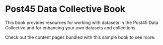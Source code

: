 # Post45 Data Collective Book

This book provides resources for working with datasets in the Post45 Data Collective and for enhancing your own datasets and collections.


Check out the content pages bundled with this sample book to see more.

```{tableofcontents}
```